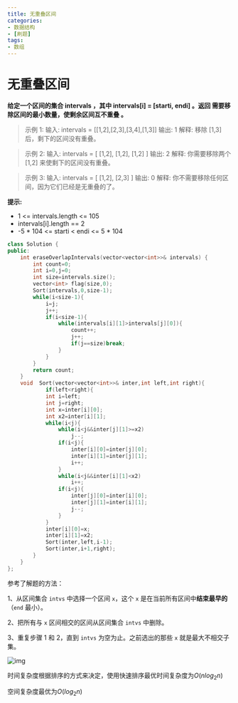 ```yaml
---
title: 无重叠区间
categories:
- 数据结构
- [刷题]
tags:
- 数组
---
```

<head>
    <script src="https://cdn.mathjax.org/mathjax/latest/MathJax.js?config=TeX-AMS-MML_HTMLorMML" type="text/javascript"></script>
    <script type="text/x-mathjax-config">
        MathJax.Hub.Config({
            tex2jax: {
            skipTags: ['script', 'noscript', 'style', 'textarea', 'pre'],
            inlineMath: [['$','$']]
            }
        });
    </script>
</head>

# 无重叠区间

**给定一个区间的集合 intervals ，其中 intervals[i] = [starti, endi] 。返回 需要移除区间的最小数量，使剩余区间互不重叠 。**

> 示例 1:
输入: intervals = [[1,2],[2,3],[3,4],[1,3]]
输出: 1
解释: 移除 [1,3] 后，剩下的区间没有重叠。

> 示例 2:
输入: intervals = [ [1,2], [1,2], [1,2] ]
输出: 2
解释: 你需要移除两个 [1,2] 来使剩下的区间没有重叠。

> 示例 3:
输入: intervals = [ [1,2], [2,3] ]
输出: 0
解释: 你不需要移除任何区间，因为它们已经是无重叠的了。

**提示:**

- 1 <= intervals.length <= 105
- intervals[i].length == 2
- -5 * 104 <= starti < endi <= 5 * 104

```c++
class Solution {
public:
    int eraseOverlapIntervals(vector<vector<int>>& intervals) {
        int count=0;
        int i=0,j=0;
        int size=intervals.size();
        vector<int> flag(size,0);
        Sort(intervals,0,size-1);
        while(i<size-1){
            i=j;
            j++;
            if(i<size-1){
                while(intervals[i][1]>intervals[j][0]){
                    count++;
                    j++;
                    if(j==size)break;
                }
            }
        }
        return count;
    }
    void  Sort(vector<vector<int>>& inter,int left,int right){
            if(left<right){
            int i=left;
            int j=right;
            int x=inter[i][0];
            int x2=inter[i][1];
            while(i<j){
                while(i<j&&inter[j][1]>=x2)
                    j--;
                if(i<j){
                    inter[i][0]=inter[j][0];
                    inter[i][1]=inter[j][1];
                    i++;
                }
                while(i<j&&inter[i][1]<x2)
                    i++;
                if(i<j){
                    inter[j][0]=inter[i][0];
                    inter[j][1]=inter[i][1];
                    j--;
                }
            }
            inter[i][0]=x;
            inter[i][1]=x2;
            Sort(inter,left,i-1);
            Sort(inter,i+1,right);
        }
    }
};
```

参考了解题的方法：

1、从区间集合 `intvs` 中选择一个区间 `x`，这个 `x` 是在当前所有区间中**结束最早的**（`end` 最小）。

2、把所有与 `x` 区间相交的区间从区间集合 `intvs` 中删除。

3、重复步骤 1 和 2，直到 `intvs` 为空为止。之前选出的那些 `x` 就是最大不相交子集。

![img](https://labuladong.github.io/algo/images/interval/1.gif)

时间复杂度根据排序的方式来决定，使用快速排序最优时间复杂度为$O(nlog_2n)$

空间复杂度最优为$O(log_2n)$
